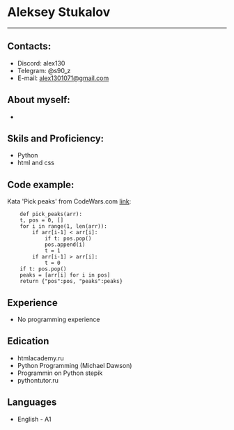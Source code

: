# **Aleksey Stukalov**
___

## Contacts:
* Discord: alex130
* Telegram: @s90_z
* E-mail: alex1301071@gmail.com

## About myself:
-

## Skils and Proficiency:
* Python
* html and css

## Code example:
Kata 'Pick peaks' from CodeWars.com [link](https://www.codewars.com/kata/reviews/565f448fb889330d06000116/groups/6305062a6468eb0001ed82ef):
```
	def pick_peaks(arr):
    t, pos = 0, []
    for i in range(1, len(arr)):
        if arr[i-1] < arr[i]:
            if t: pos.pop()
            pos.append(i)
            t = 1
        if arr[i-1] > arr[i]:
            t = 0
    if t: pos.pop()
    peaks = [arr[i] for i in pos]
    return {"pos":pos, "peaks":peaks}
```
## Experience
* No programming experience

## Edication
* htmlacademy.ru
* Python Programming (Michael Dawson)
* Programmin on Python stepik
* pythontutor.ru

## Languages
* English - A1

#

